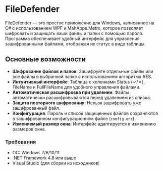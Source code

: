 # FileDefender


FileDefender — это простое приложение для Windows, написанное на C# с использованием WPF и MahApps.Metro, которое позволяет шифровать и защищать ваши файлы и папки с помощью пароля. Программа обеспечивает удобный интерфейс для управления зашифрованными файлами, отображая их статус в виде таблицы.

## Основные возможности

- **Шифрование файлов и папок**: Зашифруйте отдельные файлы или все файлы в выбранной папке с использованием алгоритма AES.
- **Интуитивный интерфейс**: Таблица с колонками Status (✓/✗), FileName и FullFileName для удобного управления файлами.
- **Автоматическая расшифровка при удалении**: Файлы автоматически расшифровываются перед удалением из списка.
- **Защита повторного шифрования**: Нельзя зашифровать уже зашифрованный файл.
- **Конфигурация**: Пароль и список защищенных файлов сохраняются в зашифрованном конфигурационном файле (`config.enc`).
- **Изменяемый размер окна**: Интерфейс адаптируется к изменению размеров окна.


### Требования
- ОС: Windows 7/8/10/11
- .NET Framework 4.8 или выше
- Visual Studio (для сборки из исходников)
